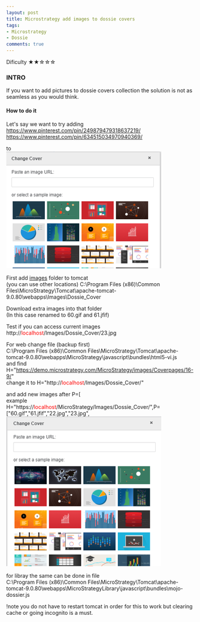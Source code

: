 ```yaml
---
layout: post
title: Microstrategy add images to dossie covers
tags:
- Microstrategy
- Dossie
comments: true
---
```

Dificulty ★★☆☆☆

### INTRO
If you want to add pictures to dossie covers collection the solution is not as seamless as you would think.

#### How to do it
Let's say we want to try adding <br />
https://www.pinterest.com/pin/249879479318637219/ <br />
https://www.pinterest.com/pin/634515034970940369/ <br />

to <br />
![Cover](/img/20231101_0015/s1.png)

First add [images](https://github.com/kl82slo/kl82slo.github.io/blob/main/img/20231101_0015/Dossie_Cover.zip) folder to tomcat <br />(you can use other locations)
C:\Program Files (x86)\Common Files\MicroStrategy\Tomcat\apache-tomcat-9.0.80\webapps\Images\Dossie_Cover

Download extra images into that folder <br />
(In this case renamed to 60.gif and 61.jfif)

Test if you can access current images <br />
http://<font color='red'>localhost</font>/Images/Dossie_Cover/23.jpg

For web change file (backup first) <br />
C:\Program Files (x86)\Common Files\MicroStrategy\Tomcat\apache-tomcat-9.0.80\webapps\MicroStrategy\javascript\bundles\html5-vi.js <br />
and find H="https://demo.microstrategy.com/MicroStrategy/images/Coverpages/16-9/" <br />
change it to H="http://<font color='red'>localhost</font>/Images/Dossie_Cover/"

and add new images after P=[  <br />
example <br />
H="https://<font color='red'>localhost</font>/MicroStrategy/Images/Dossie_Cover/",P=["60.gif","61.jfif","22.jpg","23.jpg", <br />
![Cover2](/img/20231101_0015/s2.png)

for libray the same can be done in file <br />
C:\Program Files (x86)\Common Files\MicroStrategy\Tomcat\apache-tomcat-9.0.80\webapps\MicroStrategyLibrary\javascript\bundles\mojo-dossier.js

!note you do not have to restart tomcat in order for this to work but clearing cache or going incognito is a must.




